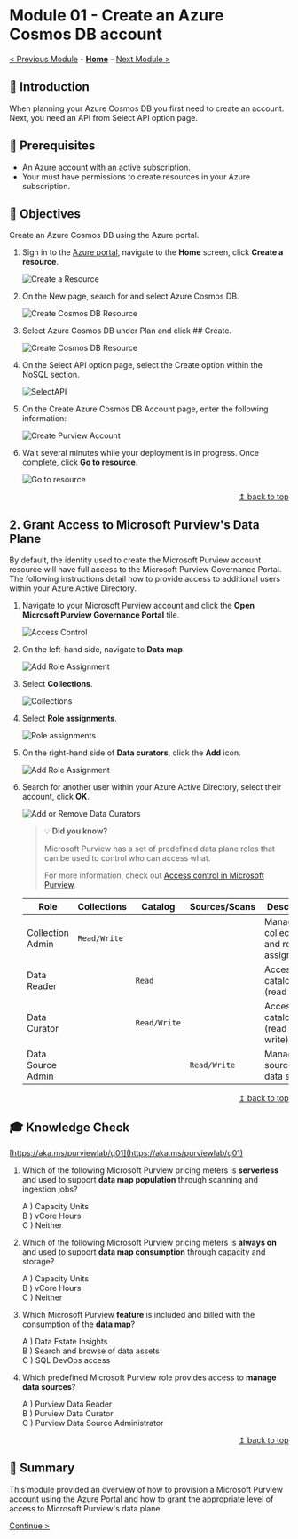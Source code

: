 # Module 01 - Create an Azure Cosmos DB account

[< Previous Module](../modules/module00.md) - **[Home](../README.md)** - [Next Module >](../modules/module02a.md)

## :loudspeaker: Introduction

When planning your Azure Cosmos DB you first need to create an account. Next, you need an API from Select API option page.

## :thinking: Prerequisites

* An [Azure account](https://azure.microsoft.com/free/) with an active subscription.
* Your must have permissions to create resources in your Azure subscription.

## :dart: Objectives

Create an Azure Cosmos DB using the Azure portal.

1. Sign in to the [Azure portal](https://portal.azure.com), navigate to the **Home** screen, click **Create a resource**.

    ![Create a Resource](../images/module01/01.01-create-resource.png)  

2. On the New page, search for and select Azure Cosmos DB.

    ![Create Cosmos DB Resource](../images/module01/CreateCosmosAcct.png)

3. Select Azure Cosmos DB under Plan and click ## Create.  
    
    ![Create Cosmos DB Resource](../images/module01/CreateCosmosAcctPlan.png)
    

4. On the Select API option page, select the Create option within the NoSQL section.

    ![SelectAPI](../images/module01/choose-api.png)

5. On the Create Azure Cosmos DB Account page, enter the following information:

    ![Create Purview Account](../images/module01/CosmosAcctDetails.png)

6. Wait several minutes while your deployment is in progress. Once complete, click **Go to resource**.

    ![Go to resource](../images/module01/01.06-goto-resource.png)

<div align="right"><a href="#module-01---create-a-microsoft-purview-account">↥ back to top</a></div>

## 2. Grant Access to Microsoft Purview's Data Plane

By default, the identity used to create the Microsoft Purview account resource will have full access to the Microsoft Purview Governance Portal. The following instructions detail how to provide access to additional users within your Azure Active Directory.

1. Navigate to your Microsoft Purview account and click the **Open Microsoft Purview Governance Portal** tile.

    ![Access Control](../images/module01/01.07-open-studio.png)

2. On the left-hand side, navigate to **Data map**.

    ![Add Role Assignment](../images/module01/01.08-studio-datamap.png)

3. Select **Collections**.

    ![Collections](../images/module01/01.09-datamap-collections.png)

4. Select **Role assignments**.

    ![Role assignments](../images/module01/01.10-collections-roleassignments.png)

5. On the right-hand side of **Data curators**, click the **Add** icon.

    ![Add Role Assignment](../images/module01/01.11-roleassignments-datacurator.png)

6. Search for another user within your Azure Active Directory, select their account, click **OK**.

    ![Add or Remove Data Curators](../images/module01/01.12-datacurator-add.png)

    > :bulb: **Did you know?**
    >
    > Microsoft Purview has a set of predefined data plane roles that can be used to control who can access what.
    >
    > For more information, check out [Access control in Microsoft Purview](https://docs.microsoft.com/azure/purview/catalog-permissions).

    | Role  | Collections | Catalog | Sources/Scans | Description |
    | --- | --- | --- | --- | --- |
    | Collection Admin | `Read/Write` | | | Manage collections and role assignments. |
    | Data Reader ||  `Read` |  | Access to catalog (read only). |
    | Data Curator || `Read/Write` |  | Access to catalog (read & write). |
    | Data Source Admin |  || `Read/Write` | Manage data sources and data scans. |

<div align="right"><a href="#module-01---create-a-microsoft-purview-account">↥ back to top</a></div>

## :mortar_board: Knowledge Check

[https://aka.ms/purviewlab/q01](https://aka.ms/purviewlab/q01)

1. Which of the following Microsoft Purview pricing meters is **serverless** and used to support **data map population** through scanning and ingestion jobs?

    A ) Capacity Units  
    B ) vCore Hours  
    C ) Neither

2. Which of the following Microsoft Purview pricing meters is **always on** and used to support **data map consumption** through capacity and storage?

    A ) Capacity Units  
    B ) vCore Hours  
    C ) Neither

3. Which Microsoft Purview **feature** is included and billed with the consumption of the **data map**?

    A ) Data Estate Insights  
    B ) Search and browse of data assets  
    C ) SQL DevOps access

4. Which predefined Microsoft Purview role provides access to **manage data sources**?

    A ) Purview Data Reader  
    B ) Purview Data Curator  
    C ) Purview Data Source Administrator

<div align="right"><a href="#module-01---create-a-microsoft-purview-account">↥ back to top</a></div>

## :tada: Summary

This module provided an overview of how to provision a Microsoft Purview account using the Azure Portal and how to grant the appropriate level of access to Microsoft Purview's data plane.

[Continue >](../modules/module02a.md)
